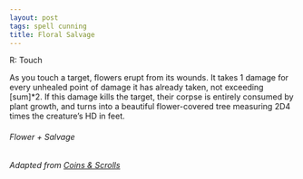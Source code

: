 ```yaml
---
layout: post
tags: spell cunning
title: Floral Salvage
---
```

R: Touch 

As you touch a target, flowers erupt from its wounds. It takes 1 damage for every unhealed point of damage it has already taken, not exceeding [sum]*2. If this damage kills the target, their corpse is entirely consumed by plant growth, and turns into a beautiful flower-covered tree measuring 2D4 times the creature’s HD in feet. 

###### *Flower + Salvage*

###### Adapted from [Coins & Scrolls](https://coinsandscrolls.blogspot.com/2017/05/osr-elves-and-elf-wizards.html)
